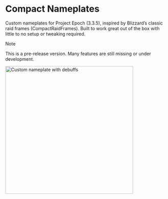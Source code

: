 # Compact Nameplates
Custom nameplates for Project Epoch (3.3.5), inspired by Blizzard’s classic raid frames (CompactRaidFrames). Built to work great out of the box with little to no setup or tweaking required.

> [!NOTE]
> This is a pre-release version. Many features are still missing or under development.

<img width="400" height="400" alt="Custom nameplate with debuffs" src="https://github.com/user-attachments/assets/61648555-4eb5-416a-b3b5-1f6952b646bc" />
